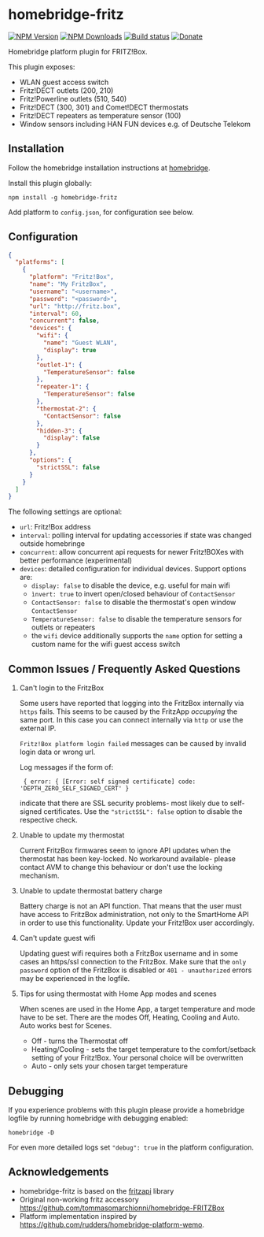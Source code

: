 # homebridge-fritz
[![NPM Version](https://img.shields.io/npm/v/homebridge-fritz.svg)](https://www.npmjs.com/package/homebridge-fritz)
[![NPM Downloads](https://img.shields.io/npm/dt/homebridge-fritz.svg)](https://www.npmjs.com/package/homebridge-fritz)
[![Build status](https://travis-ci.org/andig/homebridge-fritz.svg?branch=master)](https://travis-ci.org/andig/homebridge-fritz)
[![Donate](https://img.shields.io/badge/Donate-PayPal-green.svg)](https://www.paypal.com/cgi-bin/webscr?cmd=_s-xclick&hosted_button_id=HGD5E9L28HQHC)


Homebridge platform plugin for FRITZ!Box.

This plugin exposes:

- WLAN guest access switch
- Fritz!DECT outlets (200, 210)
- Fritz!Powerline outlets (510, 540)
- Fritz!DECT (300, 301) and Comet!DECT thermostats
- Fritz!DECT repeaters as temperature sensor (100)
- Window sensors including HAN FUN devices e.g. of Deutsche Telekom

## Installation

Follow the homebridge installation instructions at [homebridge](https://www.npmjs.com/package/homebridge).

Install this plugin globally:

```
npm install -g homebridge-fritz
```

Add platform to `config.json`, for configuration see below.

## Configuration

```json
{
  "platforms": [
    {
      "platform": "Fritz!Box",
      "name": "My FritzBox",
      "username": "<username>",
      "password": "<password>",
      "url": "http://fritz.box",
      "interval": 60,
      "concurrent": false,
      "devices": {
        "wifi": {
          "name": "Guest WLAN",
          "display": true
        },
        "outlet-1": {
          "TemperatureSensor": false
        },
        "repeater-1": {
          "TemperatureSensor": false
        },
        "thermostat-2": {
          "ContactSensor": false
        },
        "hidden-3": {
          "display": false
        }
      },
      "options": {
        "strictSSL": false
      }
    }
  ]
}

```

The following settings are optional:

- `url`: Fritz!Box address
- `interval`: polling interval for updating accessories if state was changed outside homebringe
- `concurrent`: allow concurrent api requests for newer Fritz!BOXes with better performance (experimental)
- `devices`: detailed configuration for individual devices. Support options are:
  - `display: false` to disable the device, e.g. useful for main wifi
  - `ìnvert: true` to invert open/closed behaviour of `ContactSensor`
  - `ContactSensor: false` to disable the thermostat's open window `ContactSensor`
  - `TemperatureSensor: false` to disable the temperature sensors for outlets or repeaters
  - the `wifi` device additionally supports the `name` option for setting a custom name for the wifi guest access switch

## Common Issues / Frequently Asked Questions

1. Can't login to the FritzBox

    Some users have reported that logging into the FritzBox internally via `https` fails. This seems to be caused by the FritzApp *occupying* the same port.
    In this case you can connect internally via `http` or use the external IP.

      `Fritz!Box platform login failed` messages can be caused by invalid login data or wrong url.

    Log messages if the form of:

        { error: { [Error: self signed certificate] code: 'DEPTH_ZERO_SELF_SIGNED_CERT' }

    indicate that there are SSL security problems- most likely due to self-signed certificates. Use the `"strictSSL": false` option to disable the respective check.

2. Unable to update my thermostat

    Current FritzBox firmwares seem to ignore API updates when the thermostat has been key-locked. 
    No workaround available- please contact AVM to change this behaviour or don't use the locking mechanism.

3. Unable to update thermostat battery charge

    Battery charge is not an API function. That means that the user must have access to FritzBox administration, not only to the SmartHome API in order to use this functionality. 
    Update your Fritz!Box user accordingly. 

5. Can't update guest wifi

    Updating guest wifi requires both a FritzBox username and in some cases an https/ssl connection to the FritzBox. Make sure that the `only password` option of the FritzBox is disabled or `401 - unauthorized` errors may be experienced in the logfile.

4. Tips for using thermostat with Home App modes and scenes

    When scenes are used in the Home App, a target temperature and mode have to be set. There are the modes Off, Heating, Cooling and Auto. Auto works best for Scenes.
    - Off - turns the Thermostat off
    - Heating/Cooling - sets the target temperature to the comfort/setback setting of your Fritz!Box. Your personal choice will be overwritten
    - Auto - only sets your chosen target temperature

## Debugging

If you experience problems with this plugin please provide a homebridge logfile by running homebridge with debugging enabled:

    homebridge -D

For even more detailed logs set `"debug": true` in the platform configuration.


## Acknowledgements

  - homebridge-fritz is based on the [fritzapi](https://github.com/andig/fritzapi) library
  - Original non-working fritz accessory https://github.com/tommasomarchionni/homebridge-FRITZBox
  - Platform implementation inspired by https://github.com/rudders/homebridge-platform-wemo.
